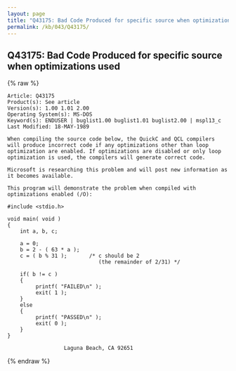 ```yaml
---
layout: page
title: "Q43175: Bad Code Produced for specific source when optimizations used"
permalink: /kb/043/Q43175/
---
```


## Q43175: Bad Code Produced for specific source when optimizations used

{% raw %}

	Article: Q43175
	Product(s): See article
	Version(s): 1.00 1.01 2.00
	Operating System(s): MS-DOS
	Keyword(s): ENDUSER | buglist1.00 buglist1.01 buglist2.00 | mspl13_c
	Last Modified: 18-MAY-1989
	
	When compiling the source code below, the QuickC and QCL compilers
	will produce incorrect code if any optimizations other than loop
	optimization are enabled. If optimizations are disabled or only loop
	optimization is used, the compilers will generate correct code.
	
	Microsoft is researching this problem and will post new information as
	it becomes available.
	
	This program will demonstrate the problem when compiled with
	optimizations enabled (/O):
	
	#include <stdio.h>
	
	void main( void )
	{
	    int a, b, c;
	
	    a = 0;
	    b = 2 - ( 63 * a );
	    c = ( b % 31 );       /* c should be 2
	                             (the remainder of 2/31) */
	
	    if( b != c )
	    {
	         printf( "FAILED\n" );
	         exit( 1 );
	    }
	    else
	    {
	         printf( "PASSED\n" );
	         exit( 0 );
	    }
	}
	
	                  Laguna Beach, CA 92651

{% endraw %}
